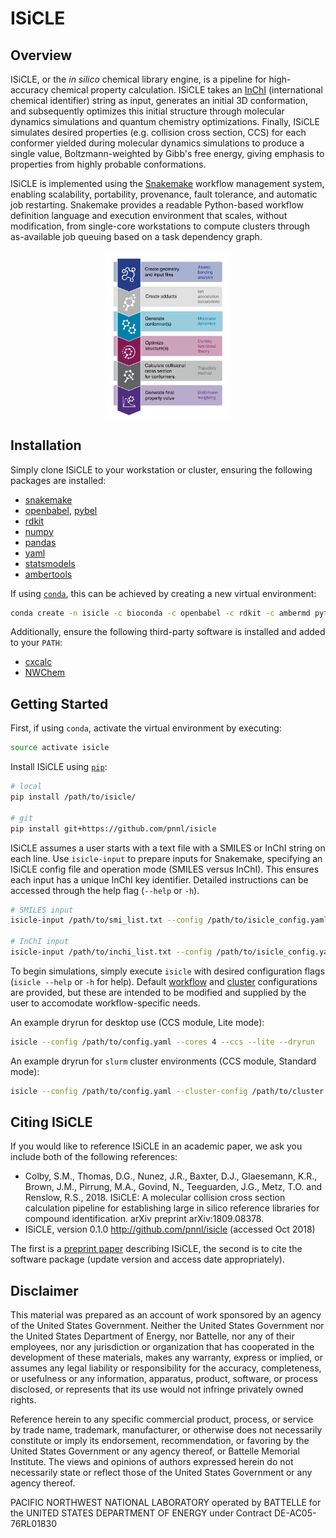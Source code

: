 ISiCLE
======

Overview
--------
ISiCLE, or the _in silico_ chemical library engine, is a pipeline for high-accuracy chemical property calculation. ISiCLE takes an [InChI](https://en.wikipedia.org/wiki/International_Chemical_Identifier) (international chemical identifier) string as input, generates an initial 3D conformation, and subsequently optimizes this initial structure through molecular dynamics simulations and quantum chemistry optimizations. Finally, ISiCLE simulates desired properties (e.g. collision cross section, CCS) for each conformer yielded during molecular dynamics simulations to produce a single value, Boltzmann-weighted by Gibb's free energy, giving emphasis to properties from highly probable conformations.

ISiCLE is implemented using the [Snakemake](https://snakemake.readthedocs.io) workflow management system, enabling scalability, portability, provenance, fault tolerance, and automatic job restarting. Snakemake provides a readable Python-based workflow definition language and execution environment that scales, without modification, from single-core workstations to compute clusters through as-available job queuing based on a task dependency graph.

<p align="center">
  <img align="center" src="resources/schematic.svg" width="40%" height="40%">
</p>

Installation
------------
Simply clone ISiCLE to your workstation or cluster, ensuring the following packages are installed:
* [snakemake](https://snakemake.readthedocs.io)
* [openbabel](http://openbabel.org/wiki/Main_Page), [pybel](https://openbabel.org/docs/dev/UseTheLibrary/Python_Pybel.html)
* [rdkit](https://www.rdkit.org/)
* [numpy](http://www.numpy.org/)
* [pandas](https://pandas.pydata.org/)
* [yaml](https://pyyaml.org/wiki/LibYAML)
* [statsmodels](https://www.statsmodels.org)
* [ambertools](http://ambermd.org/)

If using [``conda``](https://www.anaconda.com/download/), this can be achieved by creating a new virtual environment:
```bash
conda create -n isicle -c bioconda -c openbabel -c rdkit -c ambermd python=3.6.1 openbabel rdkit ambertools snakemake numpy pandas yaml pathlib statsmodels
```

Additionally, ensure the following third-party software is installed and added to your ``PATH``:
* [cxcalc](https://chemaxon.com/marvin-archive/5_2_0/marvin/help/applications/calc.html)
* [NWChem](http://www.nwchem-sw.org/index.php/Download)

Getting Started
---------------
First, if using ``conda``, activate the virtual environment by executing:
```bash
source activate isicle
```

Install ISiCLE using [``pip``](https://pypi.org/project/pip/):
```bash
# local
pip install /path/to/isicle/

# git
pip install git+https://github.com/pnnl/isicle
```

ISiCLE assumes a user starts with a text file with a SMILES or InChI string on each line. Use ``isicle-input`` to prepare inputs for Snakemake, specifying an ISiCLE config file and operation mode (SMILES versus InChI). This ensures each input has a unique InChI key identifier. Detailed instructions can be accessed through the help flag (``--help`` or ``-h``).
```bash
# SMILES input
isicle-input /path/to/smi_list.txt --config /path/to/isicle_config.yaml --smi

# InChI input
isicle-input /path/to/inchi_list.txt --config /path/to/isicle_config.yaml --inchi
```

To begin simulations, simply execute ``isicle`` with desired configuration flags (``isicle --help`` or ``-h`` for help). Default [workflow](resources/example_config.yaml) and [cluster](resources/example_cluster.yaml) configurations are provided, but these are intended to be modified and supplied by the user to accomodate workflow-specific needs. 

An example dryrun for desktop use (CCS module, Lite mode):
```bash
isicle --config /path/to/config.yaml --cores 4 --ccs --lite --dryrun
```

An example dryrun for ``slurm`` cluster environments (CCS module, Standard mode):
```bash
isicle --config /path/to/config.yaml --cluster-config /path/to/cluster.yaml --jobs 999 --ccs --standard --dryrun
```

Citing ISiCLE
-------------
If you would like to reference ISiCLE in an academic paper, we ask you include both of the following references:

* Colby, S.M., Thomas, D.G., Nunez, J.R., Baxter, D.J., Glaesemann, K.R., Brown, J.M., Pirrung, M.A., Govind, N., Teeguarden, J.G., Metz, T.O. and Renslow, R.S., 2018. ISiCLE: A molecular collision cross section calculation pipeline for establishing large in silico reference libraries for compound identification. arXiv preprint arXiv:1809.08378.
* ISiCLE, version 0.1.0 http://github.com/pnnl/isicle (accessed Oct 2018)

The first is a [preprint paper](https://arxiv.org/abs/1809.08378) describing ISiCLE, the second is to cite the software package (update version and access date appropriately).

Disclaimer
----------
This material was prepared as an account of work sponsored by an agency of the United States Government. Neither the United States Government nor the United States Department of Energy, nor Battelle, nor any of their employees, nor any jurisdiction or organization that has cooperated in the development of these materials, makes any warranty, express or implied, or assumes any legal liability or responsibility for the accuracy, completeness, or usefulness or any information, apparatus, product, software, or process disclosed, or represents that its use would not infringe privately owned rights.

Reference herein to any specific commercial product, process, or service by trade name, trademark, manufacturer, or otherwise does not necessarily constitute or imply its endorsement, recommendation, or favoring by the United States Government or any agency thereof, or Battelle Memorial Institute. The views and opinions of authors expressed herein do not necessarily state or reflect those of the United States Government or any agency thereof.

PACIFIC NORTHWEST NATIONAL LABORATORY operated by BATTELLE for the UNITED STATES DEPARTMENT OF ENERGY under Contract DE-AC05-76RL01830
